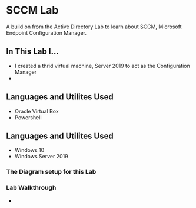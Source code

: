 # SCCM Lab
A build on from the Active Directory Lab to learn about SCCM, Microsoft Endpoint Configuration Manager.

## In This Lab I...
 - I created a thrid virtual machine, Server 2019 to act as the Configuration Manager
 - 

## Languages and Utilites Used
- Oracle Virtual Box
- Powershell

## Languages and Utilites Used
- Windows 10
- Windows Server 2019

### The Diagram setup for this Lab


### Lab Walkthrough

- 
